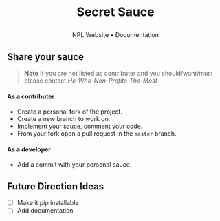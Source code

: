 <h1 align="center">
  <p>Secret Sauce</p>
</h1>
<p align="center">
  NPL Website •
  Documentation
</p>

## Share your sauce
> **Note**
> If you are not listed as contributer and you should/want/must please contact _He-Who-Non-Profits-The-Most_

#### As a contributer
- Create a personal fork of the project.
- Create a new branch to work on.
- Implement your sauce, comment your code.
- From your fork open a pull request in the `master` branch.

#### As a developer
- Add a commit with your personal sauce.

## Future Direction Ideas

- [ ] Make it pip installable
- [ ] Add documentation
